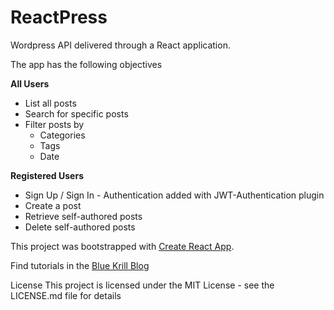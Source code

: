 # ReactPress 

Wordpress API delivered through a React application.

The app has the following objectives

**All Users**

- List all posts
- Search for specific posts
- Filter posts by
  - Categories
  - Tags
  - Date

**Registered Users**

- Sign Up / Sign In  - Authentication added with JWT-Authentication plugin
- Create a post
- Retrieve self-authored posts
- Delete self-authored posts

This project was bootstrapped with [Create React App](https://github.com/facebook/create-react-app).

Find tutorials in the [Blue Krill Blog](http://www.bluekrill.com/blog/)

License
This project is licensed under the MIT License - see the LICENSE.md file for details

